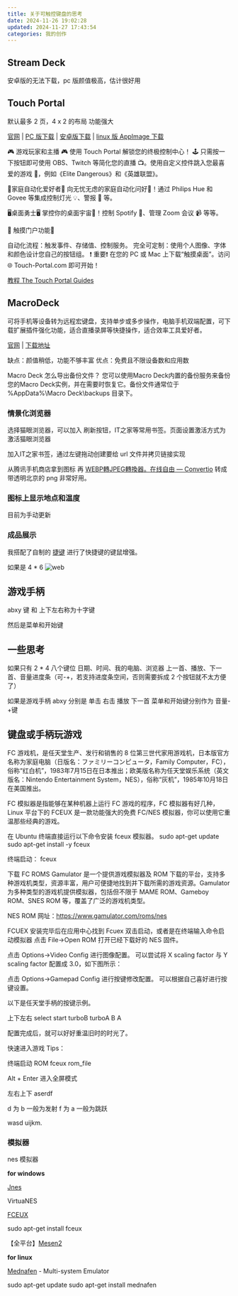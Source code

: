 ```yaml
---
title: 关于可触控键盘的思考
date: 2024-11-26 19:02:28
updated: 2024-11-27 17:43:54
categories: 我的创作
---
```


## Stream Deck

安卓版的无法下载，pc 版颜值极高，估计很好用

## Touch Portal

默认最多 2 页，4 x 2 的布局
功能强大

[官网](https://www.touch-portal.com) | [PC 版下载](https://www.touch-portal.com/downloads/TouchPortal_Setup_release.exe) | [安卓版下载](https://play.google.com/store/apps/details?id=rils.apps.touchportal) | [linux 版 AppImage 下载](https://www.touch-portal.com/downloads/releases/linux/TouchPortal.AppImage)

🎮 游戏玩家和主播 🎮
使用 Touch Portal 解锁您的终极控制中心！ 🕹️ 只需按一下按钮即可使用 OBS、Twitch 等简化您的直播 📺。使用自定义控件跳入您最喜爱的游戏 🎲，例如《Elite Dangerous》和《英雄联盟》。

<!-- more -->

🏡家庭自动化爱好者🏡
向无忧无虑的家庭自动化问好👋！通过 Philips Hue 和 Govee 等集成控制灯光 💡、警报 🔔 等。

🖥️桌面勇士🖥️
掌控你的桌面宇宙🌌！控制 Spotify 🎵、管理 Zoom 会议 📹 等等。

🚀 触摸门户功能🚀

自动化流程：触发事件、存储值、控制服务。
完全可定制：使用个人图像、字体和颜色设计您自己的按钮组。
❗ 重要❗
在您的 PC 或 Mac 上下载“触摸桌面”。访问 🌐 Touch-Portal.com 即可开始！

[教程 The Touch Portal Guides](https://www.touch-portal.com/blog/post/tutorials/get_started_with_touch_portal.php)

## MacroDeck

可将手机等设备转为远程宏键盘，支持单步或多步操作，电脑手机双端配置，可下载扩展插件强化功能，适合直播录屏等快捷操作，适合效率工具爱好者。

[官网](https://macrodeck.org) | [下载地址](https://github.com/Macro-Deck-App/Macro-Deck/releases)

缺点：颜值稍低，功能不够丰富
优点：免费且不限设备数和应用数

Macro Deck 怎么导出备份文件？
您可以使用Macro Deck内置的备份服务来备份您的Macro Deck实例，并在需要时恢复它。备份文件通常位于 %AppData%\Macro Deck\backups 目录下。

### 情景化浏览器

选择猫眼浏览器，可以加入 刷新按钮，IT之家等常用书签。页面设置激活方式为激活猫眼浏览器

加入IT之家书签，通过左键拖动创建要给 url 文件并拷贝链接实现

从腾讯手机商店拿到图标 再 [WEBP轉JPEG轉換器。在线自由 — Convertio](https://convertio.co/zh/webp-jpeg/) 转成带透明北京的 png 非常好用。

### 图标上显示地点和温度

目前为手动更新

### 成品展示

我搭配了自制的 [捷键](http://acc8226.test.upcdn.net/) 进行了快捷键的键鼠增强。

如果是 4 * 6
![web](https://img.picgo.net/2024/11/27/web455b95ddf2269e92.webp)

## 游戏手柄

abxy 键 和 上下左右称为十字键

然后是菜单和开始键

## 一些思考

如果只有 2 * 4 八个键位
日期、时间、我的电脑、浏览器
上一首、播放、下一首、音量进度条（可-+，若支持进度条空间，否则需要拆成 2 个按钮就不太方便了）

如果是游戏手柄
abxy 分别是 单击 右击 播放 下一首
菜单和开始键分别作为 音量-+键

## 键盘或手柄玩游戏

FC 游戏机，是任天堂生产、发行和销售的 8 位第三世代家用游戏机，日本版官方名称为家庭电脑（日版名：ファミリーコンピュータ，Family Computer，FC），俗称“红白机”，1983年7月15日在日本推出；欧美版名称为任天堂娱乐系统（英文版名：Nintendo Entertainment System，NES），俗称“灰机”，1985年10月18日在美国推出。

FC 模拟器是指能够在某种机器上运行 FC 游戏的程序，FC 模拟器有好几种，Linux 平台下的 FCEUX 是一款功能强大的免费 FC/NES 模拟器，你可以使用它重温那些经典的游戏。

在 Ubuntu 终端直接运行以下命令安装 fceux 模拟器。
sudo apt-get update
sudo apt-get install -y fceux

终端启动：
fceux

下载 FC ROMS
Gamulator 是一个提供游戏模拟器及 ROM 下载的平台，支持多种游戏机类型，资源丰富，用户可便捷地找到并下载所需的游戏资源。Gamulator 为多种类型的游戏机提供模拟器，包括但不限于 MAME ROM、Gameboy ROM、SNES ROM 等，覆盖了广泛的游戏机类型。

NES ROM 网址：https://www.gamulator.com/roms/nes

FCUEX 安装完毕后在应用中心找到 Fcuex 双击启动，或者是在终端输入命令启动模拟器
点击 File->Open ROM 打开已经下载好的 NES 固件。

点击 Options->Video Config 进行图像配置。
可以尝试将 X scaling factor 与 Y scaling factor 配置成 3.0，如下图所示：

点击 Options->Gamepad Config 进行按键修改配置。
可以根据自己喜好进行按键设置。

以下是任天堂手柄的按键示例。

上下左右 select start turboB turboA B A

配置完成后，就可以好好重温旧时的时光了。

快速进入游戏 Tips：

终端启动 ROM
fceux rom_file

Alt + Enter 进入全屏模式

左右上下 aserdf

d 为 b 一般为发射
f 为 a 一般为跳跃

wasd uijkm.

### 模拟器

nes 模拟器

**for windows**

[Jnes](https://www.jabosoft.com/jnes) 

VirtuaNES

[FCEUX](https://fceux.com/web/home.html)

sudo apt-get install fceux

【全平台】[Mesen2](https://github.com/SourMesen/Mesen2/)

**for linux**

[Mednafen](https://mednafen.github.io/) - Multi-system Emulator

sudo apt-get update
sudo apt-get install mednafen
